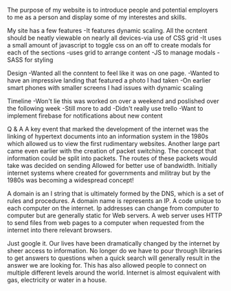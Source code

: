 

The purpose of my website is to introduce people and potential employers to me as a person and display some of my interestes and skills. 

My site has a few features 
    -It features dynamic scaling. All the ocntent should be neatly viewable on nearly all devices-via use of CSS grid 
    -It uses a small amount of javascript to toggle css on an off to create modals for each of the sections
    -uses grid to arrange content
    -JS to manage modals
    -SASS for styling

Design 
    -Wanted all the conntent to feel like it was on one page. 
    -Wanted to have an impressive landing that featured a photo I had taken
    -On earlier smart phones with smaller screens I had issues with dynamic scaling 

Timeline
    -Won't lie this was worked on over a weekend and poslished over the following week
    -Still more to add 
    -Didn't really use trello
    -Want to implement firebase for notifications about new content

Q & A 
A key event that marked the development of the internet was the linking of hypertext documents into an information system in the 1980s which allowed us to view the first rudimentary websites. Another large part came even earlier with the creation of packet switching. The concept that information could be split into packets. The routes of these packets would take was decided on sending Allowed for better use of bandwidth. Initially internet systems where created for governments and militray but by the 1980s was becoming a widespread concept! 

A domain is an I string that is ultimately formed by the DNS, which is a set of rules and procedures. A domain name is represents an IP. A code unique to each computer on the internet. Ip addresses can change from computer to computer but are generally static for Web servers. A web server uses HTTP to send files from web pages to a computer when requested from the internet into there relevant browsers. 

Just google it. Our lives have been dramatically changed by the internet by sheer access to information. No longer do we have to pour through libraries to get answers to questions when a quick search will generally result in the answer we are looking for. This has also allowed people to connect on multiple different levels around the world. Internet is almost equivalent with gas, electricity or water in a house. 
